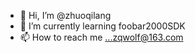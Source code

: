 - 👋 Hi, I’m @zhuoqilang
- 🌱 I’m currently learning foobar2000SDK
- 📫 How to reach me ...zqwolf@163.com

<!---
zhuoqilang/zhuoqilang is a ✨ special ✨ repository because its `README.md` (this file) appears on your GitHub profile.
You can click the Preview link to take a look at your changes.
--->
